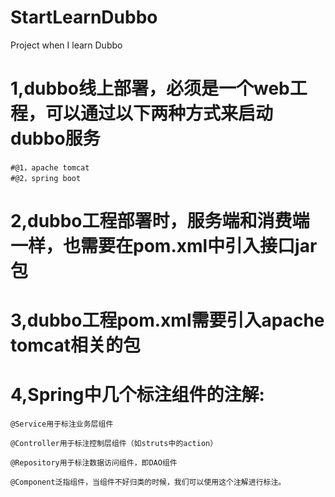 # StartLearnDubbo
Project when I learn Dubbo

# 1,dubbo线上部署，必须是一个web工程，可以通过以下两种方式来启动dubbo服务
    #@1，apache tomcat
    #@2，spring boot

# 2,dubbo工程部署时，服务端和消费端一样，也需要在pom.xml中引入接口jar包

# 3,dubbo工程pom.xml需要引入apache tomcat相关的包

# 4,Spring中几个标注组件的注解:

    @Service用于标注业务层组件

    @Controller用于标注控制层组件（如struts中的action）

    @Repository用于标注数据访问组件，即DAO组件

    @Component泛指组件，当组件不好归类的时候，我们可以使用这个注解进行标注。
